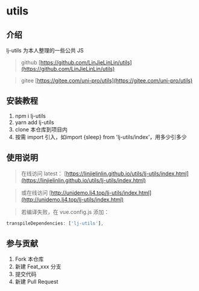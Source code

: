 # utils

## 介绍

lj-utils 为本人整理的一些公共 JS

> github [https://github.com/LinJieLinLin/utils](https://github.com/LinJieLinLin/utils)

> gitee [https://gitee.com/uni-pro/utils](https://gitee.com/uni-pro/utils)

## 安装教程

1. npm i lj-utils
2. yarn add lj-utils
3. clone 本仓库到项目内
4. 按需 import 引入，如import {sleep} from 'lj-utils/index'，用多少引多少

## 使用说明

> 在线访问 latest： [https://linjielinlin.github.io/utils/lj-utils/index.html](https://linjielinlin.github.io/utils/lj-utils/index.html)

> 或在线访问 [http://unidemo.lj4.top/lj-utils/index.html](http://unidemo.lj4.top/lj-utils/index.html)

> 若编译失败，在 vue.config.js 添加：

``` js
transpileDependencies: ['lj-utils'],
```

## 参与贡献

1. Fork 本仓库
2. 新建 Feat_xxx 分支
3. 提交代码
4. 新建 Pull Request
